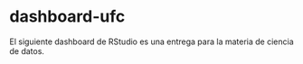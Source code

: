 # dashboard-ufc
El siguiente dashboard de RStudio es una entrega para la materia de ciencia de datos.
